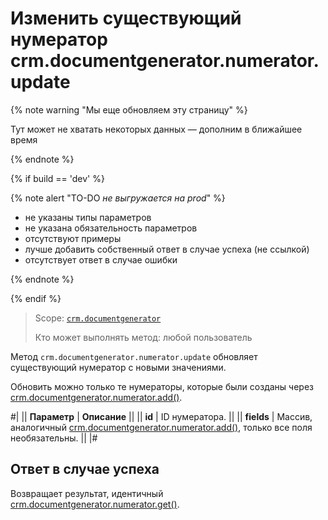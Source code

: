 # Изменить существующий нумератор crm.documentgenerator.numerator.update

{% note warning "Мы еще обновляем эту страницу" %}

Тут может не хватать некоторых данных — дополним в ближайшее время

{% endnote %}

{% if build == 'dev' %}

{% note alert "TO-DO _не выгружается на prod_" %}

- не указаны типы параметров
- не указана обязательность параметров
- отсутствуют примеры
- лучше добавить собственный ответ в случае успеха (не ссылкой)
- отсутствует ответ в случае ошибки

{% endnote %}

{% endif %}

> Scope: [`crm.documentgenerator`](../../../scopes/permissions.md)
>
> Кто может выполнять метод: любой пользователь

Метод `crm.documentgenerator.numerator.update` обновляет существующий нумератор с новыми значениями.

Обновить можно только те нумераторы, которые были созданы через [crm.documentgenerator.numerator.add()](./crm-document-generator-numerator-add.md). 

#|
|| **Параметр** | **Описание** ||
|| **id** | ID нумератора. ||
|| **fields** | Массив, аналогичный [crm.documentgenerator.numerator.add()](./crm-document-generator-numerator-add.md), только все поля необязательны. ||
|#

## Ответ в случае успеха

Возвращает результат, идентичный [crm.documentgenerator.numerator.get()](./crm-document-generator-numerator-get.md).